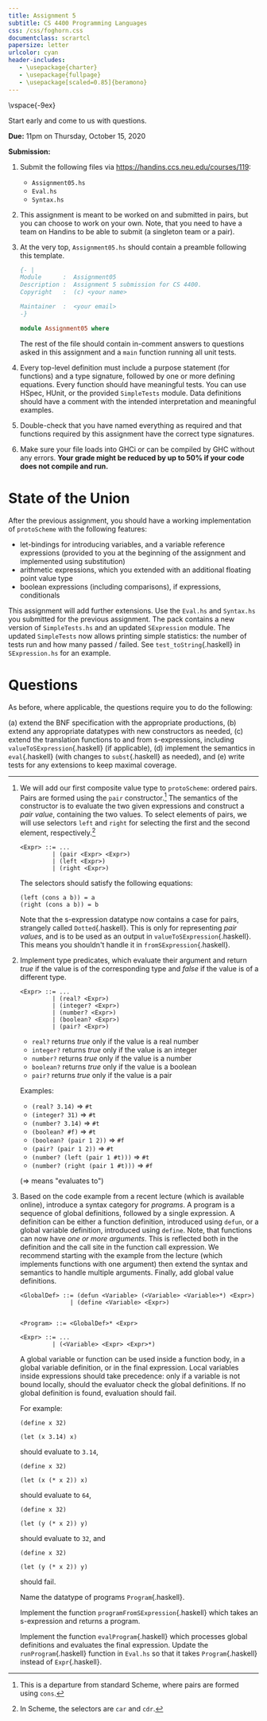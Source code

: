 ```yaml
---
title: Assignment 5
subtitle: CS 4400 Programming Languages
css: /css/foghorn.css
documentclass: scrartcl
papersize: letter
urlcolor: cyan
header-includes:
   - \usepackage{charter}
   - \usepackage{fullpage}
   - \usepackage[scaled=0.85]{beramono}
---
```


\vspace{-9ex}

Start early and come to us with questions.

**Due:** 11pm on Thursday, October 15, 2020 

**Submission:** 

1. Submit the following files via <https://handins.ccs.neu.edu/courses/119>:
 
    - `Assignment05.hs`
    - `Eval.hs`
    - `Syntax.hs`


2. This assignment is meant to be worked on and submitted in pairs, but you can choose to work on your own. Note, that you need to have a team on Handins to be able to submit (a singleton team or a pair).

3. At the very top, `Assignment05.hs` should contain a preamble following this template.

    ```haskell
    {- |
    Module      :  Assignment05
    Description :  Assignment 5 submission for CS 4400.
    Copyright   :  (c) <your name>

    Maintainer  :  <your email>
    -}

    module Assignment05 where

    ```

   The rest of the file should contain in-comment answers to questions asked in this assignment and a `main` function running all unit tests.


4. Every top-level definition must include a purpose statement (for functions) and a type signature, followed by one or more defining equations. Every function should have meaningful tests. You can use HSpec, HUnit, or the provided `SimpleTests` module. Data definitions should have a comment with the intended interpretation and meaningful examples.

5. Double-check that you have named everything as required and that functions required by this assignment have the correct type signatures.

6. Make sure your file loads into GHCi or can be compiled by GHC without any errors. **Your grade might be reduced by up to 50% if your code does not compile and run.**

<!--**Purpose:** !PURPOSE-->

<!--**Grade:** To calculate your grade, we will take the following into account:

a) Does your code compile without errors?
b) Does it follow the above rules?
c) Are functions and constants named as specified? Do they have the correct types?
d) Does your code behave as specified? This will be determined by unit testing. 
e) How readable is your code?
-->

# State of the Union

After the previous assignment, you should have a working implementation of `protoScheme` with the following features:

- let-bindings for introducing variables, and a variable reference expressions (provided to you at the beginning of the assignment and implemented using substitution)
- arithmetic expressions, which you extended with an additional floating point value type
- boolean expressions (including comparisons), if expressions, conditionals 

This assignment will add further extensions. Use the `Eval.hs` and `Syntax.hs` you submitted for the previous assignment. The pack contains a new version of `SimpleTests.hs` and an updated `SExpression` module. The updated `SimpleTests` now allows printing simple statistics: the number of tests run and how many passed / failed. See `test_toString`{.haskell} in `SExpression.hs` for an example.

# Questions

As before, where applicable, the questions require you to do the following:

  (a) extend the BNF specification with the appropriate productions,
  (b) extend any appropriate datatypes with new constructors as needed,
  (c) extend the translation functions to and from s-expressions, including `valueToSExpression`{.haskell} (if applicable),
  (d) implement the semantics in `eval`{.haskell} (with changes to `subst`{.haskell} as needed), and
  (e) write tests for any extensions to keep maximal coverage.


---

1. We will add our first composite value type to `protoScheme`: ordered pairs. Pairs are formed using the `pair` constructor.[^1] The semantics of the constructor is to evaluate the two given expressions and construct a *pair value*, containing the two values. To select elements of pairs, we will use selectors `left` and `right` for selecting the first and the second element, respectively.[^2]

    ```
    <Expr> ::= ...
             | (pair <Expr> <Expr>)
             | (left <Expr>)
             | (right <Expr>)
    ```

    The selectors should satisfy the following equations:

    ```
    (left (cons a b)) = a
    (right (cons a b)) = b
    ```

    Note that the s-expression datatype now contains a case for pairs, strangely called `Dotted`{.haskell}. This is only for representing *pair values*, and is to be used as an output in `valueToSExpression`{.haskell}. This means you shouldn't handle it in `fromSExpression`{.haskell}.

[^1]: This is a departure from standard Scheme, where pairs are formed using `cons`.
[^2]: In Scheme, the selectors are `car` and `cdr`.

2. Implement type predicates, which evaluate their argument and return *true* if the value is of the corresponding type and *false* if the value is of a different type.

    ```
    <Expr> ::= ...
             | (real? <Expr>)
             | (integer? <Expr>)
             | (number? <Expr>)
             | (boolean? <Expr>)
             | (pair? <Expr>)
    ```
    
    - `real?` returns *true* only if the value is a real number
    - `integer?` returns *true* only if the value is an integer
    - `number?` returns *true* only if the value is a number
    - `boolean?` returns *true* only if the value is a boolean
    - `pair?` returns *true* only if the value is a pair

    Examples:

    * `(real? 3.14)` $\Rightarrow$ `#t`
    * `(integer? 31)` $\Rightarrow$ `#t`
    * `(number? 3.14)` $\Rightarrow$ `#t`
    * `(boolean? #f)` $\Rightarrow$ `#t`
    * `(boolean? (pair 1 2))` $\Rightarrow$ `#f`
    * `(pair? (pair 1 2))` $\Rightarrow$ `#t`
    * `(number? (left (pair 1 #t)))` $\Rightarrow$ `#t`
    * `(number? (right (pair 1 #t)))` $\Rightarrow$ `#f`

    ($\Rightarrow$ means "evaluates to")

3. Based on the code example from a recent lecture (which is available online), introduce a syntax category for *programs*. A program is a sequence of global definitions, followed by a single expression. A definition can be either a function definition, introduced using `defun`, or a global variable definition, introduced using `define`. Note, that functions can now have *one or more arguments*. This is reflected both in the definition and the call site in the function call expression. We recommend starting with the example from the lecture (which implements functions with one argument) then extend the syntax and semantics to handle multiple arguments. Finally, add global value definitions.


    ```
    <GlobalDef> ::= (defun <Variable> (<Variable> <Variable>*) <Expr>)
                  | (define <Variable> <Expr>)
 

    <Program> ::= <GlobalDef>* <Expr>

    <Expr> ::= ...
             | (<Variable> <Expr> <Expr>*)
    ```


    A global variable or function can be used inside a function body, in a global variable definition, or in the final expression. Local variables inside expressions should take precedence: only if a variable is not bound locally, should the evaluator check the global definitions. If no global definition is found, evaluation should fail.

    For example:

    ```
    (define x 32)

    (let (x 3.14) x)
    ```

    should evaluate to `3.14`,

    ```
    (define x 32)

    (let (x (* x 2)) x)
    ```

    should evaluate to `64`, 

    ```
    (define x 32)

    (let (y (* x 2)) y)
    ```

    should evaluate to `32`, and

    ```
    (define x 32)

    (let (y (* x 2)) y)
    ```

    should fail.

    Name the datatype of programs `Program`{.haskell}.

    Implement the function `programFromSExpression`{.haskell} which takes an s-expression and returns a program.

    Implement the function `evalProgram`{.haskell} which processes global definitions and evaluates the final expression. Update the `runProgram`{.haskell} function in `Eval.hs` so that it takes `Program`{.haskell} instead of `Expr`{.haskell}.


<!--
4. In Scheme (e.g., Racket), operators such as `and`, `or`, `+`, `-`, `/`, `*` allow arbitrary argument lists. Extend the language so that these can take one or more arguments. Can you do that without modifying the evaluator?

-->

